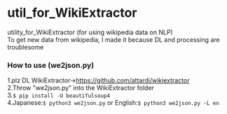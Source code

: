 # util_for_WikiExtractor
utility_for_WikiExtractor (for using wikipedia data on NLP)  
To get new data from wikipedia, I made it because DL and processing are troublesome

### How to use (we2json.py)
1.plz DL WikiExtractor→https://github.com/attardi/wikiextractor  
2.Throw "we2json.py" into the WikiExtractor folder  
3.`$ pip install -U beautifulsoup4`  
4.Japanese:`$ python3 we2json.py` or English:`$ python3 we2json.py -L en`  
